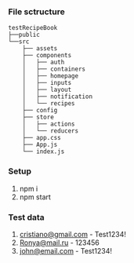 ### File sctructure           
```
testRecipeBook
├──public
└──src
    ├── assets
    ├── components
    │   ├── auth
    │   ├── containers
    │   ├── homepage
    │   ├── inputs
    │   ├── layout
    │   ├── notification
    │   └── recipes
    ├── config
    ├── store
    │   ├── actions
    │   └── reducers
    ├── app.css
    ├── App.js
    └── index.js
```
### Setup
1. npm i
2. npm start

### Test data
1. cristiano@gmail.com - Test1234!
2. Ronya@mail.ru - 123456
3. john@email.com - Test1234!

